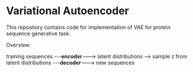 # Variational Autoencoder
This repository contains code for implementation of VAE for protein sequence generative task.

Overview: 

training sequences ---**encoder**---> latent distributions --> sample z from latent distributions ---**decoder**---> new sequences
